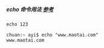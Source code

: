 ##### echo 命令用法 [参考](http://www.zsythink.net/archives/96)

```shell
echo 123

chuan:~ ayi$ echo "www.maotai.com"
www.maotai.com

```

